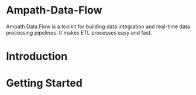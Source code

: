# Ampath-Data-Flow
Ampath Data Flow is a toolkit for building data integration and real-time data processing pipelines. It makes ETL processes easy and fast.

# Introduction

# Getting Started
